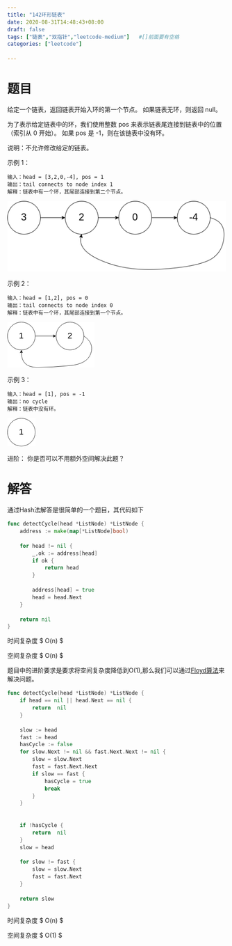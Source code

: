 ```yaml
---
title: "142环形链表"
date: 2020-08-31T14:48:43+08:00
draft: false 
tags: ["链表","双指针","leetcode-medium"]   #[]前面要有空格
categories: ["leetcode"]

---
```


# 题目

给定一个链表，返回链表开始入环的第一个节点。 如果链表无环，则返回 null。<!--more-->

为了表示给定链表中的环，我们使用整数 pos 来表示链表尾连接到链表中的位置（索引从 0 开始）。 如果 pos 是 -1，则在该链表中没有环。

说明：不允许修改给定的链表。


示例 1：
```
输入：head = [3,2,0,-4], pos = 1
输出：tail connects to node index 1
解释：链表中有一个环，其尾部连接到第二个节点。
```

![img](./circularlinkedlist.png)


示例 2：
```
输入：head = [1,2], pos = 0
输出：tail connects to node index 0
解释：链表中有一个环，其尾部连接到第一个节点。
```

![img](./circularlinkedlist_test2.png)


示例 3：
```
输入：head = [1], pos = -1
输出：no cycle
解释：链表中没有环。
```

![img](./circularlinkedlist_test3.png)

进阶：
你是否可以不用额外空间解决此题？



# 解答

通过Hash法解答是很简单的一个题目，其代码如下

```go
func detectCycle(head *ListNode) *ListNode {
	address := make(map[*ListNode]bool)

	for head != nil {
		_,ok := address[head]
		if ok {
			return head
		}

		address[head] = true
		head = head.Next
	}

	return nil
}
```

时间复杂度 $ O(n) $

空间复杂度 $ O(n) $



题目中的进阶要求是要求将空间复杂度降低到O(1),那么我们可以通过[Floyd算法](/post/arithmetic/floyd判圈算法/)来解决问题。

```go
func detectCycle(head *ListNode) *ListNode {
	if head == nil || head.Next == nil {
		return  nil
	}

	slow := head
	fast := head
	hasCycle := false
	for slow.Next != nil && fast.Next.Next != nil {
		slow = slow.Next
		fast = fast.Next.Next
		if slow == fast {
			hasCycle = true
			break
		}
	}


	if !hasCycle {
		return  nil
	}
	slow = head

	for slow != fast {
		slow = slow.Next
		fast = fast.Next
	}

	return slow
}

```

时间复杂度 $ O(n) $

空间复杂度 $ O(1) $



